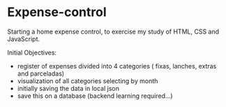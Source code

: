 # Expense-control
Starting a home expense control, to exercise my study of HTML, CSS and JavaScript.

Initial Objectives:

- register of expenses divided into 4 categories ( fixas, lanches, extras and parceladas)
- visualization of all categories selecting by month
- initially saving the data in local json
- save this on a database (backend learning required...)
